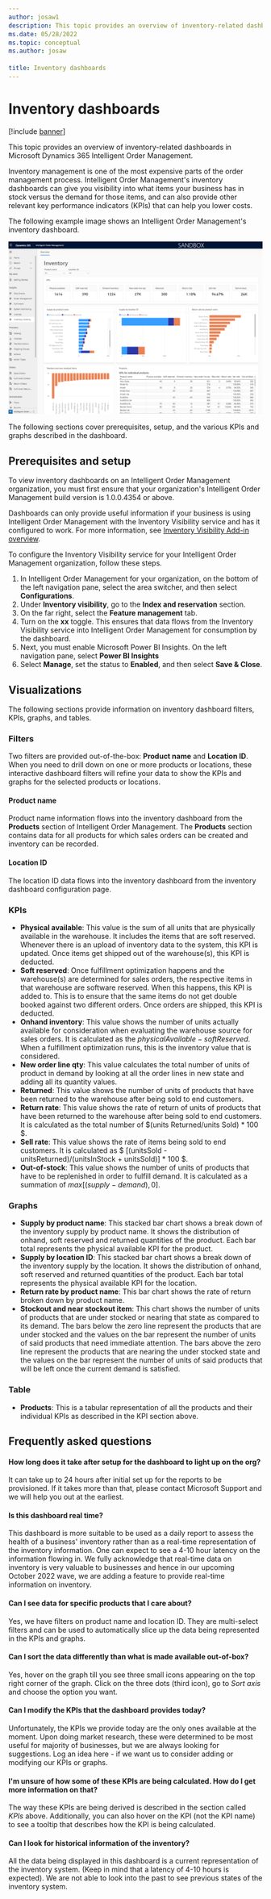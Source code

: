 ```yaml
---
author: josaw1
description: This topic provides an overview of inventory-related dashboards in Microsoft Dynamics 365 Intelligent Order Management.
ms.date: 05/28/2022
ms.topic: conceptual
ms.author: josaw

title: Inventory dashboards
---
```


# Inventory dashboards

[!include [banner](includes/banner.md)]

This topic provides an overview of inventory-related dashboards in Microsoft Dynamics 365 Intelligent Order Management.

Inventory management is one of the most expensive parts of the order management process. Intelligent Order Management's inventory dashboards can give you visibility into what items your business has in stock versus the demand for those items, and can also provide other relevant key performance indicators (KPIs) that can help you lower costs. 

The following example image shows an Intelligent Order Management's inventory dashboard.

![Screenshot of inventory dashboard.](media/InventoryDashboard.png)

The following sections cover prerequisites, setup, and the various KPIs and graphs described in the dashboard.

## Prerequisites and setup

To view inventory dashboards on an Intelligent Order Management organization, you must first ensure that your organization's Intelligent Order Management build version is 1.0.0.4354 or above.

Dashboards can only provide useful information if your business is using Intelligent Order Management with the Inventory Visibility service and has it configured to work. For more information, see [Inventory Visibility Add-in overview](/dynamics365/supply-chain/inventory/inventory-visibility).

To configure the Inventory Visibility service for your Intelligent Order Management organization, follow these steps.

1. In Intelligent Order Management for your organization, on the bottom of the left navigation pane, select the area switcher, and then select **Configurations**.
1. Under **Inventory visibility**, go to the **Index and reservation** section.
1. On the far right, select the **Feature management** tab.
1. Turn on the **xx** toggle. This ensures that data flows from the Inventory Visibility service into Intelligent Order Management for consumption by the dashboard.
1. Next, you must enable Microsoft Power BI Insights. On the left navigation pane, select **Power BI Insights**
1. Select **Manage**, set the status to **Enabled**, and then select **Save & Close**.

## Visualizations

The following sections provide information on inventory dashboard filters, KPIs, graphs, and tables. 

### Filters

Two filters are provided out-of-the-box: **Product name** and **Location ID**. When you need to drill down on one or more products or locations, these interactive dashboard filters will refine your data to show the KPIs and graphs for the selected products or locations.

#### Product name

Product name information flows into the inventory dashboard from the **Products** section of Intelligent Order Management. The **Products** section contains data for all products for which sales orders can be created and inventory can be recorded.

#### Location ID

The location ID data flows into the inventory dashboard from the inventory dashboard configuration page.

### KPIs

- **Physical available**: This value is the sum of all units that are physically available in the warehouse. It includes the items that are soft reserved. Whenever there is an upload of inventory data to the system, this KPI is updated. Once items get shipped out of the warehouse(s), this KPI is deducted.
- **Soft reserved**: Once fulfillment optimization happens and the warehouse(s) are determined for sales orders, the respective items in that warehouse are software reserved. When this happens, this KPI is added to. This is to ensure that the same items do not get double booked against two different orders. Once orders are shipped, this KPI is deducted.
- **Onhand inventory**: This value shows the number of units actually available for consideration when evaluating the warehouse source for sales orders. It is calculated as the $physical Available - soft Reserved$. When a fulfillment optimization runs, this is the inventory value that is considered.
- **New order line qty**: This value calculates the total number of units of product in demand by looking at all the order lines in new state and adding all its quantity values. 
- **Returned**: This value shows the number of units of products that have been returned to the warehouse after being sold to end customers.
- **Return rate**: This value shows the rate of return of units of products that have been returned to the warehouse after being sold to end customers. It is calculated as the total number of $(units Returned/units Sold) * 100 $.
- **Sell rate**: This value shows the rate of items being sold to end customers. It is calculated as $ [(unitsSold - unitsReturned)/(unitsInStock + unitsSold)] * 100 $.
- **Out-of-stock**: This value shows the number of units of products that have to be replenished in order to fulfill demand. It is calculated as a summation of $max[(supply - demand), 0]$.

### Graphs

- **Supply by product name**: This stacked bar chart shows a break down of the inventory supply by product name. It shows the distribution of onhand, soft reserved and returned quantities of the product. Each bar total represents the physical available KPI for the product.
- **Supply by location ID**: This stacked bar chart shows a break down of the inventory supply by the location. It shows the distribution of onhand, soft reserved and returned quantities of the product. Each bar total represents the physical available KPI for the location.
- **Return rate by product name**: This bar chart shows the rate of return broken down by product name.
- **Stockout and near stockout item**: This chart shows the number of units of products that are under stocked or nearing that state as compared to its demand. The bars below the zero line represent the products that are under stocked and the values on the bar represent the number of units of said products that need immediate attention. The bars above the zero line represent the products that are nearing the under stocked state and the values on the bar represent the number of units of said products that will be left once the current demand is satisfied.

### Table

- **Products**: This is a tabular representation of all the products and their individual KPIs as described in the KPI section above.

## Frequently asked questions

#### How long does it take after setup for the dashboard to light up on the org?

It can take up to 24 hours after initial set up for the reports to be provisioned. If it takes more than that, please contact Microsoft Support and we will help you out at the earliest.

#### Is this dashboard real time?

This dashboard is more suitable to be used as a daily report to assess the health of a business' inventory rather than as a real-time representation of the inventory information. One can expect to see a 4-10 hour latency on the information flowing in. We fully acknowledge that real-time data on inventory is very valuable to businesses and hence in our upcoming October 2022 wave, we are adding a feature to provide real-time information on inventory.

#### Can I see data for specific products that I care about?

Yes, we have filters on product name and location ID. They are multi-select filters and can be used to automatically slice up the data being represented in the KPIs and graphs.

#### Can I sort the data differently than what is made available out-of-box?

Yes, hover on the graph till you see three small icons appearing on the top right corner of the graph. Click on the three dots (third icon), go to *Sort axis* and choose the option you want.

#### Can I modify the KPIs that the dashboard provides today?

Unfortunately, the KPIs we provide today are the only ones available at the moment. Upon doing market research, these were determined to be most useful for majority of businesses, but we are always looking for suggestions. Log an idea here - if we want us to consider adding or modifying our KPIs or graphs.

#### I'm unsure of how some of these KPIs are being calculated. How do I get more information on that?

The way these KPIs are being derived is described in the section called *KPIs* above. Additionally, you can also hover on the KPI (not the KPI name) to see a tooltip that describes how the KPI is being calculated.

#### Can I look for historical information of the inventory?

All the data being displayed in this dashboard is a current representation of the inventory system. (Keep in mind that a latency of 4-10 hours is expected). We are not able to look into the past to see previous states of the inventory system.
